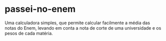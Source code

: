 # passei-no-enem
Uma calculadora simples, que permite calcular facilmente a média das notas do Enem, levando em conta a nota de corte de uma universidade e os pesos de cada matéria.
